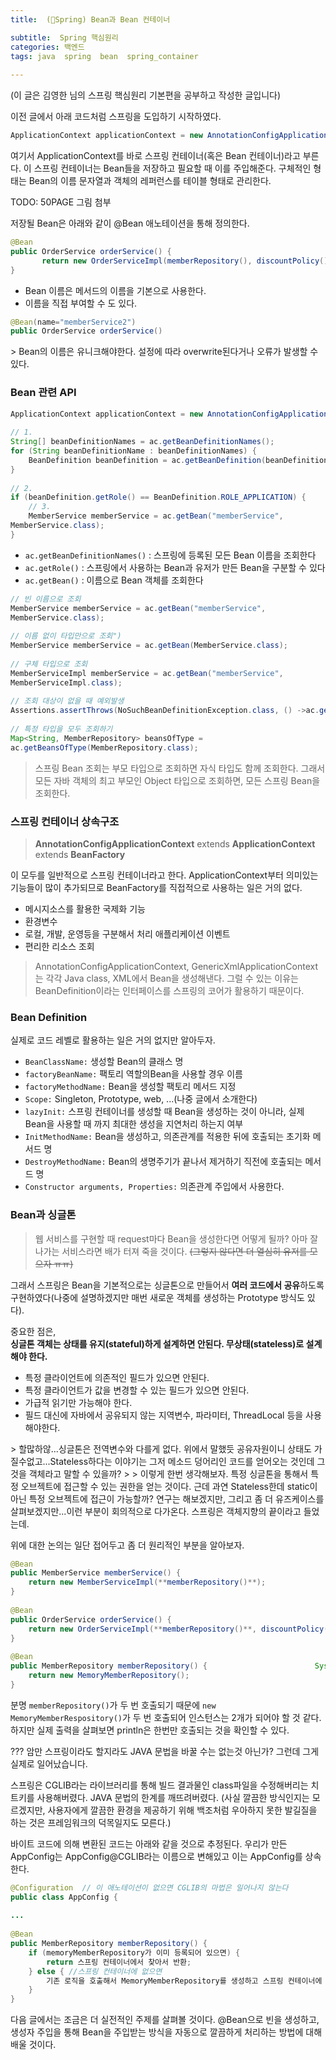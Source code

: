 ```yaml
---
title:  (🍃Spring) Bean과 Bean 컨테이너

subtitle:  Spring 핵심원리
categories: 백엔드 
tags: java  spring  bean  spring_container
 
---
```


  
(이 글은 김영한 님의 스프링 핵심원리 기본편을 공부하고 작성한 글입니다)  
  
이전 글에서 아래 코드처럼 스프링을 도입하기 시작하였다.  
  
```java  
ApplicationContext applicationContext = new AnnotationConfigApplicationContext(AppConfig.class);  
```  
  
여기서 ApplicationContext를 바로 스프링 컨테이너(혹은 Bean 컨테이너)라고 부른다. 이 스프링 컨테이너는 Bean들을 저장하고 필요할 때 이를 주입해준다. 구체적인 형태는 Bean의 이름 문자열과 객체의 레퍼런스를 테이블 형태로 관리한다.  
  
TODO: 50PAGE 그림 첨부  
  
저장될 Bean은 아래와 같이 @Bean 애노테이션을 통해 정의한다.  
  
```java  
@Bean  
public OrderService orderService() {  
       return new OrderServiceImpl(memberRepository(), discountPolicy());  
}  
```  
  
- Bean 이름은 메서드의 이름을 기본으로 사용한다.  
- 이름을 직접 부여할 수 도 있다.  
```java  
@Bean(name="memberService2")  
public OrderService orderService()  
```  
  
<Caution>  
> Bean의 이름은 유니크해야한다. 설정에 따라 overwrite된다거나 오류가 발생할 수 있다.    
  
  
### Bean 관련 API  
  
```java  
ApplicationContext applicationContext = new AnnotationConfigApplicationContext(AppConfig.class);  
  
// 1.  
String[] beanDefinitionNames = ac.getBeanDefinitionNames();  
for (String beanDefinitionName : beanDefinitionNames) {  
    BeanDefinition beanDefinition = ac.getBeanDefinition(beanDefinitionName);  
}  
  
// 2.  
if (beanDefinition.getRole() == BeanDefinition.ROLE_APPLICATION) {  
    // 3.  
    MemberService memberService = ac.getBean("memberService",  
MemberService.class);  
}  
```  
  
- `ac.getBeanDefinitionNames()` : 스프링에 등록된 모든 Bean 이름을 조회한다  
- `ac.getRole()` : 스프링에서 사용하는 Bean과 유저가 만든 Bean을 구분할 수 있다  
- `ac.getBean()` : 이름으로 Bean 객체를 조회한다  
  
```java  
// 빈 이름으로 조회  
MemberService memberService = ac.getBean("memberService",  
MemberService.class);  
  
// 이름 없이 타입만으로 조회")  
MemberService memberService = ac.getBean(MemberService.class);  
  
// 구체 타입으로 조회  
MemberServiceImpl memberService = ac.getBean("memberService",  
MemberServiceImpl.class);  
  
// 조회 대상이 없을 때 예외발생  
Assertions.assertThrows(NoSuchBeanDefinitionException.class, () ->ac.getBean("xxxxx", MemberService.class));  
  
// 특정 타입을 모두 조회하기  
Map<String, MemberRepository> beansOfType =  
ac.getBeansOfType(MemberRepository.class);  
```  
  
> 스프링 Bean 조회는 부모 타입으로 조회하면 자식 타입도 함께 조회한다. 그래서 모든 자바 객체의 최고 부모인 Object 타입으로 조회하면, 모든 스프링 Bean을 조회한다.    
  
  
### 스프링 컨테이너 상속구조  
  
> **AnnotationConfigApplicationContext** extends **ApplicationContext** extends **BeanFactory**    
  
이 모두를 일반적으로 스프링 컨테이너라고 한다. ApplicationContext부터 의미있는 기능들이 많이 추가되므로 BeanFactory를 직접적으로 사용하는 일은 거의 없다.  
  
- 메시지소스를 활용한 국제화 기능  
- 환경변수  
- 로컬, 개발, 운영등을 구분해서 처리 애플리케이션 이벤트  
- 편리한 리소스 조회  
  
  
> AnnotationConfigApplicationContext, GenericXmlApplicationContext는 각각 Java class, XML에서 Bean을 생성해낸다. 그럴 수 있는 이유는 BeanDefinition이라는 인터페이스를 스프링의 코어가 활용하기 때문이다.    
  
### Bean Definition  
실제로 코드 레벨로 활용하는 일은 거의 없지만 알아두자.  
  
- `BeanClassName:` 생성할 Bean의 클래스 명  
- `factoryBeanName:` 팩토리 역할의Bean을 사용할 경우 이름  
- `factoryMethodName:` Bean을 생성할 팩토리 메서드 지정  
- `Scope:` Singleton, Prototype, web, ...(나중 글에서 소개한다)  
- `lazyInit:` 스프링 컨테이너를 생성할 때 Bean을 생성하는 것이 아니라, 실제 Bean을 사용할 때 까지 최대한 생성을 지연처리 하는지 여부  
- `InitMethodName:` Bean을 생성하고, 의존관계를 적용한 뒤에 호출되는 초기화 메서드 명  
- `DestroyMethodName:` Bean의 생명주기가 끝나서 제거하기 직전에 호출되는 메서드 명  
- `Constructor arguments, Properties:` 의존관계 주입에서 사용한다.  
  
  
### Bean과 싱글톤  
  
> 웹 서비스를 구현할 때 request마다 Bean을 생성한다면 어떻게 될까? 아마 잘나가는 서비스라면 배가 터져 죽을 것이다. ~~(그렇지 않다면 더 열심히 유저를 모으자 ㅠㅠ)~~    
  
그래서 스프링은 Bean을 기본적으로는 싱글톤으로 만들어서 **여러 코드에서 공유**하도록 구현하였다(나중에 설명하겠지만 매번 새로운 객체를 생성하는 Prototype 방식도 있다).  
  
중요한 점은,  
**싱글톤 객체는 상태를 유지(stateful)하게 설계하면 안된다. 무상태(stateless)로 설계해야 한다.**  
  
- 특정 클라이언트에 의존적인 필드가 있으면 안된다.  
- 특정 클라이언트가 값을 변경할 수 있는 필드가 있으면 안된다.  
- 가급적 읽기만 가능해야 한다.  
- 필드 대신에 자바에서 공유되지 않는 지역변수, 파라미터, ThreadLocal 등을 사용해야한다.  
  
<Question>  
> 할많하않...싱글톤은 전역변수와 다를게 없다. 위에서 말했듯 공유자원이니 상태도 가질수없고...Stateless하다는 이야기는 그저 메소드 덩어리인 코드를 얻어오는 것인데 그것을 객체라고 말할 수 있을까?    
>     
> 이렇게 한번 생각해보자. 특정 싱글톤을 통해서 특정 오브젝트에 접근할 수 있는 권한을 얻는 것이다. 근데 과연 Stateless한데 static이 아닌 특정 오브젝트에 접근이 가능할까? 연구는 해보겠지만, 그리고 좀 더 유즈케이스를 살펴보겠지만...이런 부분이 회의적으로 다가온다. 스프링은 객체지향의 끝이라고 들었는데.    
  
  
위에 대한 논의는 일단 접어두고 좀 더 원리적인 부분을 알아보자.  
  
```java  
@Bean  
public MemberService memberService() {  
	return new MemberServiceImpl(**memberRepository()**);  
}  
    
@Bean  
public OrderService orderService() {  
	return new OrderServiceImpl(**memberRepository()**, discountPolicy());  
}  
  
@Bean  
public MemberRepository memberRepository() {			  			System.out.println("call AppConfig.memberRepository");  
	return new MemoryMemberRepository();  
}  
```  
  
분명 `memberRepository()`가 두 번 호출되기 때문에 `new MemoryMemberRespository()`가 두 번 호출되어 인스턴스는 2개가 되어야 할 것 같다. 하지만 실제 출력을 살펴보면 println은 한번만 호출되는 것을 확인할 수 있다.  
  
??? 암만 스프링이라도 할지라도 JAVA 문법을 바꿀 수는 없는것 아닌가? 그런데 그게 실제로 일어났습니다.  
  
스프링은 CGLIB라는 라이브러리를 통해 빌드 결과물인 class파일을 수정해버리는 치트키를 사용해버렸다. JAVA 문법의 한계를 깨뜨려버렸다. (사실 깔끔한 방식인지는 모르겠지만, 사용자에게 깔끔한 환경을 제공하기 위해 백조처럼 우아하지 못한 발길질을 하는 것은 프레임워크의 덕목일지도 모른다.)  
  
바이트 코드에 의해 변환된 코드는 아래와 같을 것으로 추정된다. 우리가 만든 AppConfig는 AppConfig@CGLIB라는 이름으로 변해있고 이는 AppConfig를 상속한다.   
  
```java  
@Configuration	// 이 애노테이션이 없으면 CGLIB의 마법은 일어나지 않는다  
public class AppConfig {  
  
...  
  
@Bean  
public MemberRepository memberRepository() {  
	if (memoryMemberRepository가 이미 등록되어 있으면) {  
		return 스프링 컨테이너에서 찾아서 반환;  
	} else { //스프링 컨테이너에 없으면  
		기존 로직을 호출해서 MemoryMemberRepository를 생성하고 스프링 컨테이너에 등록 return 반환  
	}  
}  
```  
  
  
  
다음 글에서는 조금은 더 실전적인 주제를 살펴볼 것이다. @Bean으로 빈을 생성하고, 생성자 주입을 통해 Bean을 주입받는 방식을 자동으로 깔끔하게 처리하는 방법에 대해 배울 것이다.  
